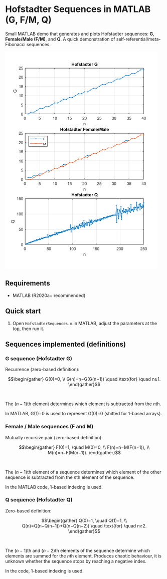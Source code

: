 # Hofstadter Sequences in MATLAB (G, F/M, Q)

Small MATLAB demo that generates and plots Hofstadter sequences:
**G**, **Female/Male (F/M)**, and **Q**. A quick demonstration of
self-referential/meta-Fibonacci sequences.

![G, F/M, Q screenshots](docs/preview.png)

## Requirements
- MATLAB (R2020a+ recommended)

## Quick start

1. Open `HofstadterSequences.m` in MATLAB, adjust the parameters at the top, then run it.

## Sequences implemented (definitions)

### G sequence (Hofstadter G)

Recurrence (zero-based definition):

```math
\begin{gather}
G(0)=0, \\
G(n)=n−G⁣(G(n−1)) \quad \text{for} \quad n≥1.
\end{gather}
```
<br/>

The $(n-1)\text{th}$ element determines which element is subtracted from the $n\text{th}$.


In MATLAB, G(1)=0 is used to represent G(0)=0 (shifted for 1-based arrays).

### Female / Male sequences (F and M)

Mutually recursive pair (zero-based definition):


```math
\begin{gather}
F(0)=1, \quad M(0)=0, \\
F(n)=n−M(F(n−1)), \\
M(n)=n−F(M(n−1)).
\end{gather}
```
<br/>

The $(n-1)\text{th}$ element of a sequence determines which element of the other sequence is subtracted from the $n\text{th}$ element of the sequence.

In the MATLAB code, 1-based indexing is used.

### Q sequence (Hofstadter Q)

Zero-based definition:

```math
\begin{gather}
Q(0)=1, \quad Q(1)=1, \\
Q(n)=Q⁣(n−Q(n−1))+Q⁣(n−Q(n−2)) \quad \text{for} \quad n≥2.
\end{gather}
```
<br/>

The $(n-1)\text{th}$ and $(n-2)\text{th}$ elements of the sequence determine which elements are summed for the $n\text{th}$ element. Produces chaotic behaviour, it is unknown whether the sequence stops by reaching a negative index.

In the code, 1-based indexing is used.
